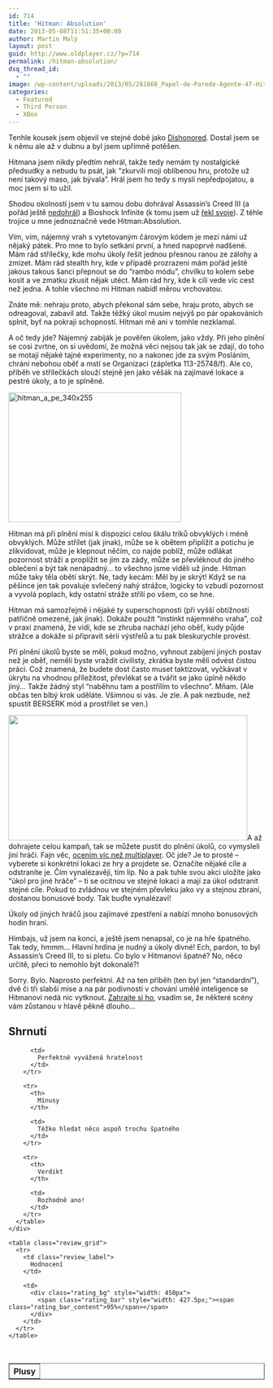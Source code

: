 ```yaml
---
id: 714
title: 'Hitman: Absolution'
date: 2013-05-08T11:51:35+00:00
author: Martin Malý
layout: post
guid: http://www.oldplayer.cz/?p=714
permalink: /hitman-absolution/
dsq_thread_id:
  - ""
image: /wp-content/uploads/2013/05/281868_Papel-de-Parede-Agente-47-Hitman-Absolution_1366x768.jpg
categories:
  - Featured
  - Third Person
  - XBox
---
```

Tenhle kousek jsem objevil ve stejné době jako [Dishonored](http://www.oldplayer.cz/dishonored-ticha-ziletkova-bomba/ "Dishonored – tichá žiletková bomba"). Dostal jsem se k němu ale až v dubnu a byl jsem upřímně potěšen.

<!--more-->

Hitmana jsem nikdy předtím nehrál, takže tedy nemám ty nostalgické předsudky a nebudu tu psát, jak &#8220;zkurvili moji oblíbenou hru, protože už není takový maso, jak bývala&#8221;. Hrál jsem ho tedy s myslí nepředpojatou, a moc jsem si to užil.

Shodou okolností jsem v tu samou dobu dohrával Assassin&#8217;s Creed III (a pořád ještě [nedohrál](http://www.oldplayer.cz/hry-ktere-jsem-nedohral/ "Hry, které jsem nedohrál")) a Bioshock Infinite (k tomu jsem už [řekl svoje](http://www.oldplayer.cz/bioshock-infinite/ "Bioshock: Infinite")). Z téhle trojice u mne jednoznačně vede Hitman:Absolution.

Vím, vím, nájemný vrah s vytetovaným čárovým kódem je mezi námi už nějaký pátek. Pro mne to bylo setkání první, a hned napoprvé nadšené. Mám rád střílečky, kde mohu úkoly řešit jednou přesnou ranou ze zálohy a zmizet. Mám rád stealth hry, kde v případě prozrazení mám pořád ještě jakous takous šanci přepnout se do &#8220;rambo módu&#8221;, chvilku to kolem sebe kosit a ve zmatku zkusit nějak utéct. Mám rád hry, kde k cíli vede víc cest než jedna. A tohle všechno mi Hitman nabídl měrou vrchovatou.

Znáte mě: nehraju proto, abych překonal sám sebe, hraju proto, abych se odreagoval, zabavil atd. Takže těžký úkol musím nejvýš po pár opakováních splnit, byť na pokraji schopností. Hitman mě ani v tomhle nezklamal.

A oč tedy jde? Nájemný zabiják je pověřen úkolem, jako vždy. Při jeho plnění se cosi zvrtne, on si uvědomí, že možná věci nejsou tak jak se zdají, do toho se motají nějaké tajné experimenty, no a nakonec jde za svým Posláním, chrání nebohou oběť a mstí se Organizaci (zápletka 113-25748/f). Ale co, příběh ve střílečkách slouží stejně jen jako věšák na zajímavé lokace a pestré úkoly, a to je splněné.

<a href="http://xzone.cz/hledat.php3?search=Hitman%3A+Absolution+-+Professional+Edition&x=52&y=12&a_aid=gamer&a_bid=43865703" target="_top"><img title="hitman_a_pe_340x255" alt="hitman_a_pe_340x255" src="http://www.oldplayer.cz/wp-content/uploads/2013/05/hitman_a_pe_340x255.jpg" width="340" height="255" /></a><img style="border: 0;" alt="" src="http://www.oldplayer.cz/wp-content/uploads/2013/05/imp.phpa_aidgamerampa_bid43865703" width="1" height="1" />

Hitman má při plnění misí k dispozici celou škálu triků obvyklých i méně obvyklých. Může střílet (jak jinak), může se k obětem připlížit a potichu je zlikvidovat, může je klepnout něčím, co najde poblíž, může odlákat pozornost stráží a proplížit se jim za zády, může se převléknout do jiného oblečení a být tak nenápadný&#8230; to všechno jsme viděli už jinde. Hitman může taky těla obětí skrýt. Ne, tady kecám: Měl by je skrýt! Když se na pěšince jen tak povaluje svlečený nahý strážce, logicky to vzbudí pozornost a vyvolá poplach, kdy ostatní stráže střílí po všem, co se hne.

Hitman má samozřejmě i nějaké ty superschopnosti (při vyšší obtížnosti patřičně omezené, jak jinak). Dokáže použít &#8220;instinkt nájemného vraha&#8221;, což v praxi znamená, že vidí, kde se zhruba nachází jeho oběť, kudy půjde strážce a dokáže si připravit sérii výstřelů a tu pak bleskurychle provést.

Při plnění úkolů byste se měli, pokud možno, vyhnout zabíjení jiných postav než je oběť, neměli byste vraždit civilisty, zkrátka byste měli odvést čistou práci. Což znamená, že budete dost často muset taktizovat, vyčkávat v úkrytu na vhodnou příležitost, převlékat se a tvářit se jako úplně někdo jiný&#8230; Takže žádný styl &#8220;naběhnu tam a postřílím to všechno&#8221;. Mňam. (Ale občas ten blbý krok uděláte. Všimnou si vás. Je zle. A pak nezbude, než spustit BERSERK mód a prostřílet se ven.)

[<img class="aligncenter size-full wp-image-717" alt="" src="http://www.oldplayer.cz/wp-content/uploads/2013/05/hitman-3.jpg" width="470" height="246" srcset="https://oldplayer.cz/wp-content/uploads/2013/05/hitman-3.jpg 470w, https://oldplayer.cz/wp-content/uploads/2013/05/hitman-3-300x157.jpg 300w" sizes="(max-width: 470px) 100vw, 470px" />](http://www.oldplayer.cz/wp-content/uploads/2013/05/hitman-3.jpg)A až dohrajete celou kampaň, tak se můžete pustit do plnění úkolů, co vymysleli jiní hráči. Fajn věc, [ocením víc než multiplayer](http://www.oldplayer.cz/do-multiplayeru-nechodime/ "Do multiplayeru nechodíme…"). Oč jde? Je to prosté &#8211; vyberete si konkrétní lokaci ze hry a projdete se. Označíte nějaké cíle a odstraníte je. Čím vynalézavěji, tím líp. No a pak tuhle svou akci uložíte jako &#8220;úkol pro jiné hráče&#8221; &#8211; ti se ocitnou ve stejné lokaci a mají za úkol odstranit stejné cíle. Pokud to zvládnou ve stejném převleku jako vy a stejnou zbraní, dostanou bonusové body. Tak buďte vynalézaví!

Úkoly od jiných hráčů jsou zajímavé zpestření a nabízí mnoho bonusových hodin hraní.

Himbajs, už jsem na konci, a ještě jsem nenapsal, co je na hře špatného. Tak tedy, hmmm&#8230; Hlavní hrdina je nudný a úkoly divné! Ech, pardon, to byl Assassin&#8217;s Creed III, to si pletu. Co bylo v Hitmanovi špatné? No, něco určitě, přeci to nemohlo být dokonalé?!

Sorry. Bylo. Naprosto perfektní. Až na ten příběh (ten byl jen &#8220;standardní&#8221;), dvě či tři slabší mise a na pár podivností v chování umělé inteligence se Hitmanovi nedá nic vytknout. [Zahrajte si ho](http://oldplayer.cz/hitman), vsadím se, že některé scény vám zůstanou v hlavě pěkně dlouho&#8230;

<a name="review"></a>

<div class="review">
  <h2>
    Shrnutí
  </h2>
  
  <div class="mainbox">
    <div class="procons">
      <table border="1">
        <tr>
          <th>
            Plusy
          </th>
          
          <td>
            Perfektně vyvážená hratelnost
          </td>
        </tr>
        
        <tr>
          <th>
            Mínusy
          </th>
          
          <td>
            Těžko hledat něco aspoň trochu špatného
          </td>
        </tr>
        
        <tr>
          <th>
            Verdikt
          </th>
          
          <td>
            Rozhodně ano!
          </td>
        </tr>
      </table>
    </div>
    
    <table class="review_grid">
      <tr>
        <td class="review_label">
          Hodnocení
        </td>
        
        <td>
          <div class="rating_bg" style="width: 450px">
            <span class="rating_bar" style="width: 427.5px;"><span class="rating_bar_content">95%</span></span>
          </div>
        </td>
      </tr>
    </table>
  </div>
</div>

&nbsp;

<div id="google_plus_one">
  <g:plusone></g:plusone>
</div>

<div id="fb_send_like">
</div>